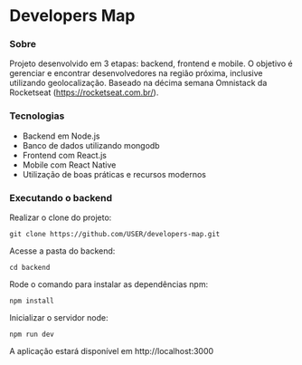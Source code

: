 # Developers Map

### Sobre

Projeto desenvolvido em 3 etapas: backend, frontend e mobile. O objetivo é gerenciar e encontrar desenvolvedores na região próxima, inclusive utilizando geolocalização. Baseado na décima semana Omnistack da Rocketseat (https://rocketseat.com.br/).

### Tecnologias

- Backend em Node.js
- Banco de dados utilizando mongodb
- Frontend com React.js
- Mobile com React Native
- Utilização de boas práticas e recursos modernos

### Executando o backend

Realizar o clone do projeto:

    git clone https://github.com/USER/developers-map.git

Acesse a pasta do backend:
    
    cd backend

Rode o comando para instalar as dependências npm:

    npm install

Inicializar o servidor node:
    
    npm run dev

A aplicação estará disponível em http://localhost:3000
